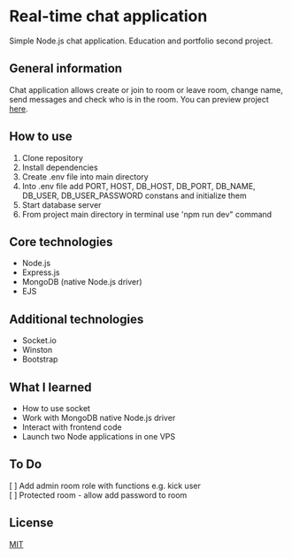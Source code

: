 # Real-time chat application
Simple Node.js chat application. Education and portfolio second project.

## General information  
Chat application allows create or join to room or leave room, change name, send messages and check who is in the room. You can preview project [here](http://rtchat.toadres.pl).  

## How to use
1. Clone repository  
2. Install dependencies  
3. Create .env file into main directory  
4. Into .env file add PORT, HOST, DB_HOST, DB_PORT, DB_NAME, DB_USER, DB_USER_PASSWORD constans and initialize them  
5. Start database server  
6. From project main directory in terminal use 'npm run dev" command

## Core technologies  
* Node.js  
* Express.js  
* MongoDB (native Node.js driver) 
* EJS

## Additional technologies  
* Socket.io    
* Winston
* Bootstrap

## What I learned  
* How to use socket  
* Work with MongoDB native Node.js driver
* Interact with frontend code  
* Launch two Node applications in one VPS 

## To Do
[ ] Add admin room role with functions e.g. kick user  
[ ] Protected room - allow add password to room  

## License
[MIT](LICENSE)
